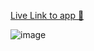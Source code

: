 [Live Link to app 🚀](https://crown-clothing-ashraf.vercel.app/)

![image](https://user-images.githubusercontent.com/57627350/210616662-678e5e44-2af9-4b89-8657-9bdc4d6e447e.png)
